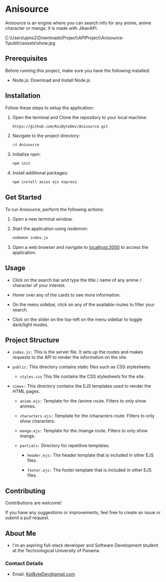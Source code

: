 # Anisource

Anisource is an engine where you can search info for any anime, anime character or manga. It is made with JikanAPI.

C:\Users\ajms2\Downloads\Project\APIProject\Anisource-1\public\assets\show.jpg

## Prerequisites

Before running this project, make sure you have the following installed:

* Node.js: Download and Install Node.js

## Installation

Follow these steps to setup the application:

1. Open the terminal and Clone the repository to your local machine:

    ```bash
    https://github.com/KoiByteDev/Anisource.git
    ```

2. Navigate to the project directory:

    ```bash
    cd Anisource
    ```

3. Initialize npm:

   ```bash
   npm init
   ```

4. Install additional packages:

   ```bash
   npm install axios ejs express
   ```

## Get Started

To run Anisource, perform the following actions:

1. Open a new terminal window.

2. Start the application using nodemon:

   ```bash
   nodemon index.js
   ```
7. Open a web browser and navigate to [localhost:3000](http://localhost:3000) to access the application.

## Usage

* Click on the search bar and type the title / name of any anime / character of your interest.

* Hover over any of the cards to see more information.

* On the menu sidebar, click on any of the available routes to filter your search.

* Click on the slider on the top-left on the menu sidebar to toggle dark/light modes.

## Project Structure

* `index.js:` This is the server file. It sets up the routes and makes requests to the API to render the information on the site.

* `public:` This directory contains static files such as CSS stylesheets.
    * `styles.css` This file contains the CSS stylesheets for the site.

* `views:` This directory contains the EJS templates used to render the HTML pages.

    * `anime.ejs:` Template for the /anime route. Filters to only show animes.
     
    * `characters.ejs:` Template for the /characters route. Filters to only show characters.

    * `manga.ejs:` Template for the /manga route. Filters to only show manga.

    * `partials:` Directory for repetitive templates.
        * `header.ejs:` The header template that is included in other EJS files.

        * `footer.ejs:` The footer template that is included in other EJS files.

## Contributing
Contributions are welcome! 

If you have any suggestions or improvements, feel free to create an issue or submit a pull request.

## About Me

* I'm an aspiring full-stack developer and Software Development student at the Technological University of Panama.


### Contact Details
* Email: KoiByteDev@gmail.com
